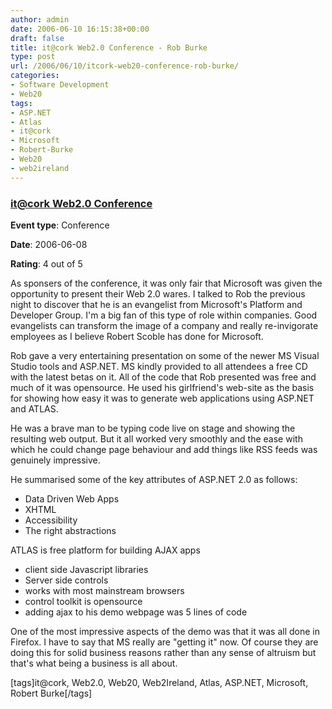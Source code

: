 ```yaml
---
author: admin
date: 2006-06-10 16:15:38+00:00
draft: false
title: it@cork Web2.0 Conference - Rob Burke
type: post
url: /2006/06/10/itcork-web20-conference-rob-burke/
categories:
- Software Development
- Web20
tags:
- ASP.NET
- Atlas
- it@cork
- Microsoft
- Robert-Burke
- Web20
- web2ireland
---
```


	

		

### [it@cork Web2.0 Conference](http://itcork.ie/)

				

**Event type**: Conference

		

**Date**: 2006-06-08

				

**Rating**: 4 out of 5

				

As sponsers of the conference, it was only fair that Microsoft was given the opportunity to present their Web 2.0 wares. I talked to Rob the previous night to discover that he is an evangelist from Microsoft's Platform and Developer Group. I'm a big fan of this type of role within companies. Good evangelists can transform the image of a company and really re-invigorate employees as I believe Robert Scoble has done for Microsoft.

Rob gave a very entertaining presentation on some of the newer MS Visual Studio tools and ASP.NET. MS kindly provided to all attendees a free CD with the latest betas on it. All of the code that Rob presented was free and much of it was opensource. He used his girlfriend's web-site as the basis for showing how easy it was to generate web applications using ASP.NET and ATLAS.

He was a brave man to be typing code live on stage and showing the resulting web output. But it all worked very smoothly and the ease with which he could change page behaviour and add things like RSS feeds was genuinely impressive.

He summarised some of the key attributes of ASP.NET 2.0 as follows:




  * Data Driven Web Apps
  * XHTML
  * Accessibility
  * The right abstractions


ATLAS is free platform for building AJAX apps

  * client side Javascript libraries
  * Server side controls
  * works with most mainstream browsers
  * control toolkit is opensource
  * adding ajax to his demo webpage was 5 lines of code


One of the most impressive aspects of the demo was that it was all done in Firefox. I have to say that MS really are "getting it" now. Of course they are doing this for solid business reasons rather than any sense of altruism but that's what being a business is all about.

[tags]it@cork,  Web2.0,  Web20,  Web2Ireland,  Atlas, ASP.NET, Microsoft, Robert Burke[/tags]

					




